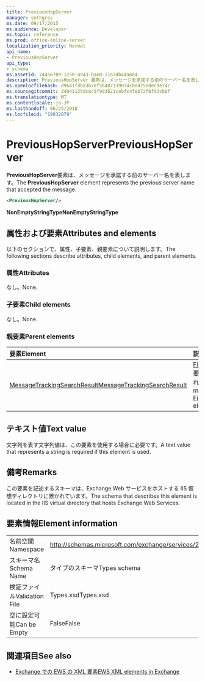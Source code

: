 ```yaml
---
title: PreviousHopServer
manager: sethgros
ms.date: 09/17/2015
ms.audience: Developer
ms.topic: reference
ms.prod: office-online-server
localization_priority: Normal
api_name:
- PreviousHopServer
api_type:
- schema
ms.assetid: 74456709-1250-4943-bae0-11a3db44a684
description: PreviousHopServer 要素は、メッセージを承諾する前のサーバー名を表します。
ms.openlocfilehash: d9641fdba3b7ef5b487139074c8e475edec9e74c
ms.sourcegitcommit: 34041125dc8c5f993b21cebfc4f8b72f0fd2cb6f
ms.translationtype: MT
ms.contentlocale: ja-JP
ms.lasthandoff: 06/25/2018
ms.locfileid: "19832879"
---
```

# <a name="previoushopserver"></a><span data-ttu-id="66b2c-103">PreviousHopServer</span><span class="sxs-lookup"><span data-stu-id="66b2c-103">PreviousHopServer</span></span>

<span data-ttu-id="66b2c-104">**PreviousHopServer**要素は、メッセージを承諾する前のサーバー名を表します。</span><span class="sxs-lookup"><span data-stu-id="66b2c-104">The **PreviousHopServer** element represents the previous server name that accepted the message.</span></span> 
  
```XML
<PreviousHopServer/>
```

 <span data-ttu-id="66b2c-105">**NonEmptyStringType**</span><span class="sxs-lookup"><span data-stu-id="66b2c-105">**NonEmptyStringType**</span></span>
## <a name="attributes-and-elements"></a><span data-ttu-id="66b2c-106">属性および要素</span><span class="sxs-lookup"><span data-stu-id="66b2c-106">Attributes and elements</span></span>

<span data-ttu-id="66b2c-107">以下のセクションで、属性、子要素、親要素について説明します。</span><span class="sxs-lookup"><span data-stu-id="66b2c-107">The following sections describe attributes, child elements, and parent elements.</span></span>
  
### <a name="attributes"></a><span data-ttu-id="66b2c-108">属性</span><span class="sxs-lookup"><span data-stu-id="66b2c-108">Attributes</span></span>

<span data-ttu-id="66b2c-109">なし。</span><span class="sxs-lookup"><span data-stu-id="66b2c-109">None.</span></span>
  
### <a name="child-elements"></a><span data-ttu-id="66b2c-110">子要素</span><span class="sxs-lookup"><span data-stu-id="66b2c-110">Child elements</span></span>

<span data-ttu-id="66b2c-111">なし。</span><span class="sxs-lookup"><span data-stu-id="66b2c-111">None.</span></span>
  
### <a name="parent-elements"></a><span data-ttu-id="66b2c-112">親要素</span><span class="sxs-lookup"><span data-stu-id="66b2c-112">Parent elements</span></span>

|<span data-ttu-id="66b2c-113">**要素**</span><span class="sxs-lookup"><span data-stu-id="66b2c-113">**Element**</span></span>|<span data-ttu-id="66b2c-114">**説明**</span><span class="sxs-lookup"><span data-stu-id="66b2c-114">**Description**</span></span>|
|:-----|:-----|
|[<span data-ttu-id="66b2c-115">MessageTrackingSearchResult</span><span class="sxs-lookup"><span data-stu-id="66b2c-115">MessageTrackingSearchResult</span></span>](messagetrackingsearchresult.md) <br/> |<span data-ttu-id="66b2c-116">[FindMessageTrackingReportResponse](findmessagetrackingreportresponse.md)要素の 1 つのメッセージの結果が含まれています。</span><span class="sxs-lookup"><span data-stu-id="66b2c-116">Contains a single message result for a [FindMessageTrackingReportResponse](findmessagetrackingreportresponse.md) element.</span></span>  <br/> |
   
## <a name="text-value"></a><span data-ttu-id="66b2c-117">テキスト値</span><span class="sxs-lookup"><span data-stu-id="66b2c-117">Text value</span></span>

<span data-ttu-id="66b2c-118">文字列を表す文字列値は、この要素を使用する場合に必要です。</span><span class="sxs-lookup"><span data-stu-id="66b2c-118">A text value that represents a string is required if this element is used.</span></span>
  
## <a name="remarks"></a><span data-ttu-id="66b2c-119">備考</span><span class="sxs-lookup"><span data-stu-id="66b2c-119">Remarks</span></span>

<span data-ttu-id="66b2c-120">この要素を記述するスキーマは、Exchange Web サービスをホストする IIS 仮想ディレクトリに置かれています。</span><span class="sxs-lookup"><span data-stu-id="66b2c-120">The schema that describes this element is located in the IIS virtual directory that hosts Exchange Web Services.</span></span>
  
## <a name="element-information"></a><span data-ttu-id="66b2c-121">要素情報</span><span class="sxs-lookup"><span data-stu-id="66b2c-121">Element information</span></span>

|||
|:-----|:-----|
|<span data-ttu-id="66b2c-122">名前空間</span><span class="sxs-lookup"><span data-stu-id="66b2c-122">Namespace</span></span>  <br/> |http://schemas.microsoft.com/exchange/services/2006/types  <br/> |
|<span data-ttu-id="66b2c-123">スキーマ名</span><span class="sxs-lookup"><span data-stu-id="66b2c-123">Schema Name</span></span>  <br/> |<span data-ttu-id="66b2c-124">タイプのスキーマ</span><span class="sxs-lookup"><span data-stu-id="66b2c-124">Types schema</span></span>  <br/> |
|<span data-ttu-id="66b2c-125">検証ファイル</span><span class="sxs-lookup"><span data-stu-id="66b2c-125">Validation File</span></span>  <br/> |<span data-ttu-id="66b2c-126">Types.xsd</span><span class="sxs-lookup"><span data-stu-id="66b2c-126">Types.xsd</span></span>  <br/> |
|<span data-ttu-id="66b2c-127">空に設定可能</span><span class="sxs-lookup"><span data-stu-id="66b2c-127">Can be Empty</span></span>  <br/> |<span data-ttu-id="66b2c-128">False</span><span class="sxs-lookup"><span data-stu-id="66b2c-128">False</span></span>  <br/> |
   
## <a name="see-also"></a><span data-ttu-id="66b2c-129">関連項目</span><span class="sxs-lookup"><span data-stu-id="66b2c-129">See also</span></span>



- [<span data-ttu-id="66b2c-130">Exchange での EWS の XML 要素</span><span class="sxs-lookup"><span data-stu-id="66b2c-130">EWS XML elements in Exchange</span></span>](ews-xml-elements-in-exchange.md)


